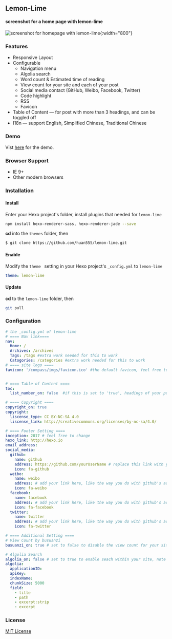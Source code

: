 ## Lemon-Lime

#### screenshot for a home page with lemon-lime

![screenshot for homepage with lemon-lime](https://ws4.sinaimg.cn/large/006tKfTcgy1fnrmy0zylzj31e40yan1j.jpg){:width="800"}

### Features

* Responsive Layout
* Configurable
  * Navigation menu
  * Algolia search
  * Word count & Estimated time of reading
  * View count for your site and each of your post
  * Social media contact (GitHub, Weibo, Facebook, Twitter)
  * Code highlight 
  * RSS
  * Favicon
* Table of Content — for  post with more than 3 headings, and can be toggled off
* I18n — support English, Simplified Chinese, Traditional Chinese



### Demo

Vist [here](http://rachelqiu.com) for the demo.



### Browser Support

* IE 9+
* Other modern browsers



### Installation

#### Install

Enter your Hexo project's folder, install plugins that needed for `lemon-lime`

```bash
npm install hexo-renderer-sass, hexo-renderer-jade --save
```

 **cd** into the `themes` folder, then

``` bash
$ git clone https://github.com/huan555/lemon-lime.git
```



#### Enable

Modify the `theme ` setting in your Hexo project's `_config.yml` to `lemon-lime`

```yaml
theme: lemon-lime
```



#### Update

**cd** to the `lemon-lime` folder, then

```bash
git pull
```



### Configuration

```yaml
# the _config.yml of lemon-lime
# ==== Nav link====
nav:
  Home: /
  Archives: /archives
  Tags: /tags #extra work needed for this to work
  Catogories: /categories #extra work needed for this to work
# ==== site logo ====
favicon: '/compass/imgs/favicon.ico' #the default favicon, feel free to change


# ==== Table of Content ====
toc:
  list_number_on: false  #if this is set to 'true', headings of your posts should not have numerical ordered added manually. 

# ==== Copyright ====
copyright_on: true
copyright:
  liscense_type: CC BY-NC-SA 4.0
  liscense_link: http://creativecommons.org/licenses/by-nc-sa/4.0/

# ==== Footer Setting ====
inception: 2017 # feel free to change
hexo_link: http://hexo.io
email_address:
social_media:
  github:
    name: github
    address: https://github.com/yourUserName # replace this link with yours
    icon: fa-github
  weibo:
    name: weibo
    address: # add your link here, like the way you do with github's address or just ignore it
    icon: fa-weibo
  facebook:
    name: facebook
    address: # add your link here, like the way you do with github's address or just ignore it
    icon: fa-facebook
  twitter:
    name: twitter
    address: # add your link here, like the way you do with github's address or just ignore it
    icon: fa-twitter

# ==== Additional Setting ====
# View Count by busuanzi
busuanzi_on: true # set to false to disable the view count for your site and posts

# Algolia Search
algolia_on: false # set to true to enable seach within your site, note that extra work needed
algolia:
  applicationID:
  apiKey:
  indexName:
  chunkSize: 5000
  field:
    - title
    - path
    - excerpt:strip
    - excerpt
```



### License

[MIT License](https://cgm.mit-license.org/)